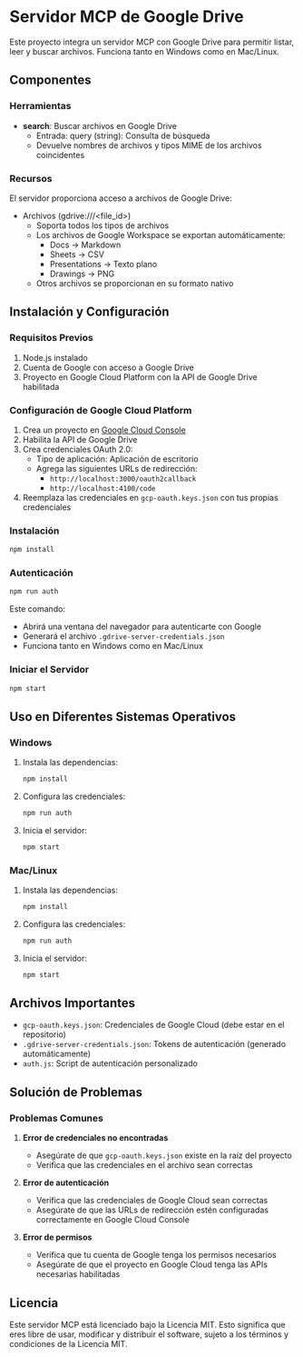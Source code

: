 # Servidor MCP de Google Drive

Este proyecto integra un servidor MCP con Google Drive para permitir listar, leer y buscar archivos. Funciona tanto en Windows como en Mac/Linux.

## Componentes

### Herramientas
- **search**: Buscar archivos en Google Drive
  - Entrada: query (string): Consulta de búsqueda
  - Devuelve nombres de archivos y tipos MIME de los archivos coincidentes

### Recursos
El servidor proporciona acceso a archivos de Google Drive:

- Archivos (gdrive:///<file_id>)
  - Soporta todos los tipos de archivos
  - Los archivos de Google Workspace se exportan automáticamente:
    - Docs → Markdown
    - Sheets → CSV
    - Presentations → Texto plano
    - Drawings → PNG
  - Otros archivos se proporcionan en su formato nativo

## Instalación y Configuración

### Requisitos Previos
1. Node.js instalado
2. Cuenta de Google con acceso a Google Drive
3. Proyecto en Google Cloud Platform con la API de Google Drive habilitada

### Configuración de Google Cloud Platform
1. Crea un proyecto en [Google Cloud Console](https://console.cloud.google.com/)
2. Habilita la API de Google Drive
3. Crea credenciales OAuth 2.0:
   - Tipo de aplicación: Aplicación de escritorio
   - Agrega las siguientes URLs de redirección:
     - `http://localhost:3000/oauth2callback`
     - `http://localhost:4100/code`
4. Reemplaza las credenciales en `gcp-oauth.keys.json` con tus propias credenciales

### Instalación
```bash
npm install
```

### Autenticación
```bash
npm run auth
```
Este comando:
- Abrirá una ventana del navegador para autenticarte con Google
- Generará el archivo `.gdrive-server-credentials.json`
- Funciona tanto en Windows como en Mac/Linux

### Iniciar el Servidor
```bash
npm start
```

## Uso en Diferentes Sistemas Operativos

### Windows
1. Instala las dependencias:
   ```bash
   npm install
   ```

2. Configura las credenciales:
   ```bash
   npm run auth
   ```

3. Inicia el servidor:
   ```bash
   npm start
   ```

### Mac/Linux
1. Instala las dependencias:
   ```bash
   npm install
   ```

2. Configura las credenciales:
   ```bash
   npm run auth
   ```

3. Inicia el servidor:
   ```bash
   npm start
   ```

## Archivos Importantes
- `gcp-oauth.keys.json`: Credenciales de Google Cloud (debe estar en el repositorio)
- `.gdrive-server-credentials.json`: Tokens de autenticación (generado automáticamente)
- `auth.js`: Script de autenticación personalizado

## Solución de Problemas

### Problemas Comunes
1. **Error de credenciales no encontradas**
   - Asegúrate de que `gcp-oauth.keys.json` existe en la raíz del proyecto
   - Verifica que las credenciales en el archivo sean correctas

2. **Error de autenticación**
   - Verifica que las credenciales de Google Cloud sean correctas
   - Asegúrate de que las URLs de redirección estén configuradas correctamente en Google Cloud Console

3. **Error de permisos**
   - Verifica que tu cuenta de Google tenga los permisos necesarios
   - Asegúrate de que el proyecto en Google Cloud tenga las APIs necesarias habilitadas

## Licencia
Este servidor MCP está licenciado bajo la Licencia MIT. Esto significa que eres libre de usar, modificar y distribuir el software, sujeto a los términos y condiciones de la Licencia MIT.
